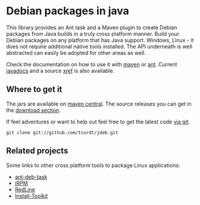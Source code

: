 # Debian packages in java

This library provides an Ant task and a Maven plugin to create Debian packages
from Java builds in a truly cross platform manner. Build your Debian packages
on any platform that has Java support. Windows, Linux - it does not require
additional native tools installed. The API underneath is well abstracted can
easily be adopted for other areas as well.

Check the documentation on how to use it with [maven](http://github.com/tcurdt/jdeb/blob/master/docs/maven.md)
or [ant](http://github.com/tcurdt/jdeb/blob/master/docs/ant.md). Current
[javadocs](http://tcurdt.github.com/jdeb/release/0.10/apidocs/) and a source
[xref](http://tcurdt.github.com/jdeb/release/0.10/xref/) is also available.


## Where to get it

The jars are available on [maven central](http://repo1.maven.org/maven2/org/vafer/jdeb/).
The source releases you can get in the [download section](http://github.com/tcurdt/jdeb/downloads).

If feel adventures or want to help out feel free to get the latest code
[via git](http://github.com/tcurdt/jdeb/tree/master).

    git clone git://github.com/tcurdt/jdeb.git


## Related projects

Some links to other cross platform tools to package Linux applications:

* [ant-deb-task](http://code.google.com/p/ant-deb-task)
* [jRPM](http://jrpm.sourceforge.net)
* [RedLine](http://www.freecompany.org/redline)
* [Install-Toolkit](http://install-toolkit.sourceforge.net)
